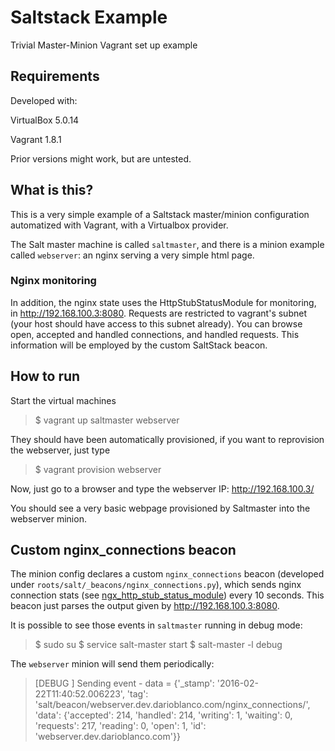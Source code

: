 # Saltstack Example

Trivial Master-Minion Vagrant set up example

## Requirements

Developed with:

VirtualBox 5.0.14

Vagrant 1.8.1

Prior versions might work, but are untested.

## What is this?

This is a very simple example of a Saltstack master/minion configuration automatized with Vagrant, with a Virtualbox provider.

The Salt master machine is called `saltmaster`, and there is a minion example called `webserver`: an nginx serving a very simple html page.

### Nginx monitoring

In addition, the nginx state uses the HttpStubStatusModule for monitoring, in http://192.168.100.3:8080. Requests are restricted to vagrant's subnet (your host should have access to this subnet already). You can browse open, accepted and handled connections, and handled requests. This information will be employed by the custom SaltStack beacon.

## How to run

Start the virtual machines

> $ vagrant up saltmaster webserver

They should have been automatically provisioned, if you want to reprovision the webserver, just type

> $ vagrant provision webserver

Now, just go to a browser and type the webserver IP: http://192.168.100.3/

You should see a very basic webpage provisioned by Saltmaster into the webserver minion.

## Custom nginx_connections beacon

The minion config declares a custom `nginx_connections` beacon (developed under `roots/salt/_beacons/nginx_connections.py`), which sends nginx connection stats (see [ngx_http_stub_status_module](http://nginx.org/en/docs/http/ngx_http_stub_status_module.html)) every 10 seconds. This beacon just parses the output given by http://192.168.100.3:8080.

It is possible to see those events in `saltmaster` running in debug mode:

> $ sudo su
> $ service salt-master start
> $ salt-master -l debug

The `webserver` minion will send them periodically:

> [DEBUG   ] Sending event - data = {'_stamp': '2016-02-22T11:40:52.006223', 'tag': 'salt/beacon/webserver.dev.darioblanco.com/nginx_connections/', 'data': {'accepted': 214, 'handled': 214, 'writing': 1, 'waiting': 0, 'requests': 217, 'reading': 0, 'open': 1, 'id': 'webserver.dev.darioblanco.com'}}

